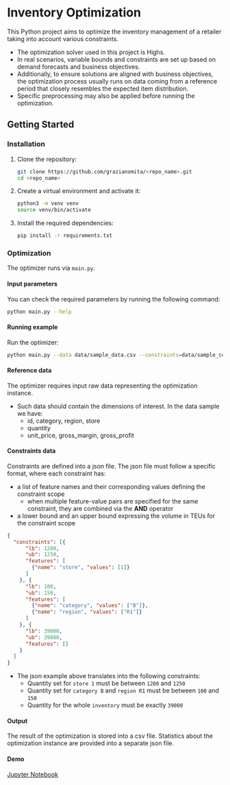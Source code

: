# Inventory Optimization

This Python project aims to optimize the inventory management of a retailer taking into account various constraints. 

- The optimization solver used in this project is Highs. 
- In real scenarios, variable bounds and constraints are set up based on demand forecasts and business objectives. 
- Additionally, to ensure solutions are aligned with business objectives, the optimization process usually runs on data coming from a 
  reference period that closely resembles the expected item distribution.
- Specific preprocessing may also be applied before running the optimization.

## Getting Started

### Installation

1. Clone the repository:

   ```bash
   git clone https://github.com/grazianomita/<repo_name>.git
   cd <repo_name>
   ```

2. Create a virtual environment and activate it:

   ```bash
   python3 -m venv venv
   source venv/bin/activate 
   ```

3. Install the required dependencies:

    ```bash
    pip install -r requirements.txt
    ```

### Optimization

The optimizer runs via `main.py`. 

#### Input parameters

You can check the required parameters by running the following command:

```bash
python main.py --help
```

#### Running example

Run the optimizer:

```bash
python main.py --data data/sample_data.csv --constraints=data/sample_constraints.json --optim-col=gross_profit --var-col=quantity --export-solution=data/example/res.csv --export-statistics=data/example/statistics.json
```

#### Reference data

The optimizer requires input raw data representing the optimization instance. 

- Such data should contain the dimensions of interest. In the data sample we have:
  - id, category, region, store 
  - quantity
  - unit_price, gross_margin, gross_profit

#### Constraints data

Constraints are defined into a json file.
The json file must follow a specific format, where each constraint has:

- a list of feature names and their corresponding values defining the constraint scope
  - when multiple feature-value pairs are specified for the same constraint, they are combined via the **AND** operator
- a lower bound and an upper bound expressing the volume in TEUs for the constraint scope

```json
{
  "constraints": [{
      "lb": 1200,
      "ub": 1250,
      "features": [
        {"name": "store", "values": [1]}
      ]
    }, {
      "lb": 100,
      "ub": 150,
      "features": [
        {"name": "category", "values": ["B"]},
        {"name": "region", "values": ["R1"]}
      ]
    }, {
      "lb": 39000,
      "ub": 39000,
      "features": []
    }
  ]
}
```

- The json example above translates into the following constraints:
  - Quantity set for `store 1` must be between `1200` and `1250`
  - Quantity set for `category B` and `region R1` must be between `100` and `150`
  - Quantity for the whole `inventory` must be exactly `39000`

#### Output

The result of the optimization is stored into a csv file.
Statistics about the optimization instance are provided into a separate json file.

#### Demo

[Jupyter Notebook](./notebooks/demo.ipynb)